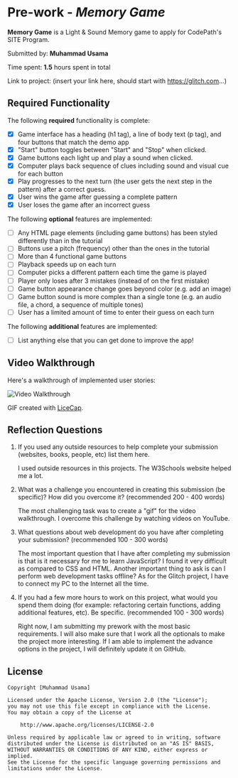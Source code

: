 # Pre-work - _Memory Game_

**Memory Game** is a Light & Sound Memory game to apply for CodePath's SITE Program.

Submitted by: **Muhammad Usama**

Time spent: **1.5** hours spent in total

Link to project: (insert your link here, should start with https://glitch.com...)

## Required Functionality

The following **required** functionality is complete:

- [x] Game interface has a heading (h1 tag), a line of body text (p tag), and four buttons that match the demo app
- [x] "Start" button toggles between "Start" and "Stop" when clicked.
- [x] Game buttons each light up and play a sound when clicked.
- [x] Computer plays back sequence of clues including sound and visual cue for each button
- [x] Play progresses to the next turn (the user gets the next step in the pattern) after a correct guess.
- [x] User wins the game after guessing a complete pattern
- [x] User loses the game after an incorrect guess

The following **optional** features are implemented:

- [ ] Any HTML page elements (including game buttons) has been styled differently than in the tutorial
- [ ] Buttons use a pitch (frequency) other than the ones in the tutorial
- [ ] More than 4 functional game buttons
- [ ] Playback speeds up on each turn
- [ ] Computer picks a different pattern each time the game is played
- [ ] Player only loses after 3 mistakes (instead of on the first mistake)
- [ ] Game button appearance change goes beyond color (e.g. add an image)
- [ ] Game button sound is more complex than a single tone (e.g. an audio file, a chord, a sequence of multiple tones)
- [ ] User has a limited amount of time to enter their guess on each turn

The following **additional** features are implemented:

- [ ] List anything else that you can get done to improve the app!

## Video Walkthrough

Here's a walkthrough of implemented user stories:

<img src='https://cdn.glitch.com/f042b5b3-eb43-4458-b6a1-d20ada8420d7%2Fmem_game.gif?v=1615717052132' title='Video Walkthrough' width='' alt='Video Walkthrough' />

GIF created with [LiceCap](http://www.cockos.com/licecap/).

## Reflection Questions

1. If you used any outside resources to help complete your submission (websites, books, people, etc) list them here.
   
   I used outside resources in this projects. The W3Schools website helped me a lot.
   

2. What was a challenge you encountered in creating this submission (be specific)? How did you overcome it? (recommended 200 - 400 words)
   
   The most challenging task was to create a "gif" for the video walkthrough. I overcome this challenge by watching videos on YouTube.
   

3. What questions about web development do you have after completing your submission? (recommended 100 - 300 words)
   
    The most important question that I have after completing my submission is that is it necessary for me to learn JavaScript? 
    I found it very difficult as compared to CSS and HTML. Another important thing to ask is can I perform web development tasks offline? As for the Glitch project, I have to connect my PC to the Internet all the time.

4. If you had a few more hours to work on this project, what would you spend them doing (for example: refactoring certain functions, adding additional features, etc). Be specific. (recommended 100 - 300 words)
   
   Right now, I am submitting my prework with the most basic requirements. I will also make sure that I work all the optionals to make the project more interesting. If I am able to implement the advance options 
   in the project, I will definitely update it on GitHub.

## License

    Copyright [Muhammad Usama]

    Licensed under the Apache License, Version 2.0 (the "License");
    you may not use this file except in compliance with the License.
    You may obtain a copy of the License at

        http://www.apache.org/licenses/LICENSE-2.0

    Unless required by applicable law or agreed to in writing, software
    distributed under the License is distributed on an "AS IS" BASIS,
    WITHOUT WARRANTIES OR CONDITIONS OF ANY KIND, either express or implied.
    See the License for the specific language governing permissions and
    limitations under the License.
